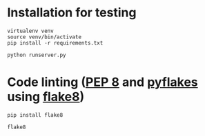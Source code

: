 # Installation for testing
```
virtualenv venv
source venv/bin/activate
pip install -r requirements.txt

python runserver.py
```

# Code linting ([PEP 8](https://www.python.org/dev/peps/pep-0008/) and [pyflakes](https://pypi.python.org/pypi/pyflakes) using [flake8](https://pypi.python.org/pypi/flake8))
```
pip install flake8

flake8
```
